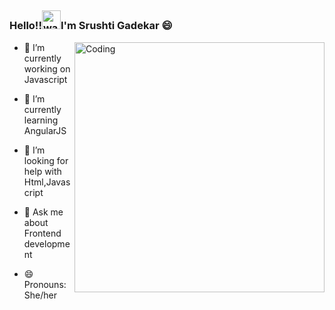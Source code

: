 # <p>️ <h3>Hello!!<img src="https://raw.githubusercontent.com/KarthikNayak024/KarthikNayak024/master/assets/wave.gif" alt="waving hand" width="30px">I'm Srushti Gadekar  😄</h3></p>
<img align="right" alt="Coding" width="400" src="https://media.giphy.com/media/L1R1tvI9svkIWwpVYr/giphy.gif">

- 🔭 I’m currently working on Javascript

- 🌱 I’m currently learning AngularJS

- 🤔 I’m looking for help with Html,Javascript

- 💬 Ask me about Frontend development

- 😄 Pronouns: She/her


